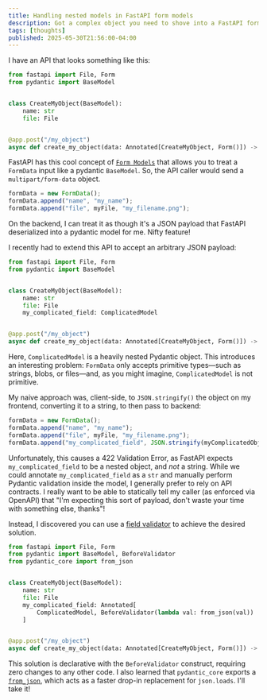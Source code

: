 ```yaml
---
title: Handling nested models in FastAPI form models
description: Got a complex object you need to shove into a FastAPI form model? Here’s a clean way to do it.
tags: [thoughts]
published: 2025-05-30T21:56:00-04:00
---
```


I have an API that looks something like this:

```python
from fastapi import File, Form
from pydantic import BaseModel


class CreateMyObject(BaseModel):
    name: str
    file: File


@app.post("/my_object")
async def create_my_object(data: Annotated[CreateMyObject, Form()]) -> MyObject: ...
```

FastAPI has this cool concept of [ `Form Models`](https://fastapi.tiangolo.com/tutorial/request-form-models/) that allows you to treat a `FormData` input like a pydantic `BaseModel`. So, the API caller would send a `multipart/form-data` object.

```typescript
formData = new FormData();
formData.append("name", "my_name");
formData.append("file", myFile, "my_filename.png");
```

On the backend, I can treat it as though it's a JSON payload that FastAPI deserialized into a pydantic model for me. Nifty feature!

I recently had to extend this API to accept an arbitrary JSON payload:

```python
from fastapi import File, Form
from pydantic import BaseModel


class CreateMyObject(BaseModel):
    name: str
    file: File
    my_complicated_field: ComplicatedModel


@app.post("/my_object")
async def create_my_object(data: Annotated[CreateMyObject, Form()]) -> MyObject: ...
```

Here, `ComplicatedModel` is a heavily nested Pydantic object. This introduces an interesting problem: `FormData` only accepts primitive types—such as strings, blobs, or files—and, as you might imagine, `ComplicatedModel` is not primitive.

My naive approach was, client-side, to `JSON.stringify()` the object on my frontend, converting it to a string, to then pass to backend:

```typescript
formData = new FormData();
formData.append("name", "my_name");
formData.append("file", myFile, "my_filename.png");
formData.append("my_complicated_field", JSON.stringify(myComplicatedObject));
```

Unfortunately, this causes a 422 Validation Error, as FastAPI expects `my_complicated_field` to be a nested object, and _not_ a string. While we could annotate `my_complicated_field` as a `str` and manually perform Pydantic validation inside the model, I generally prefer to rely on API contracts. I really want to be able to statically tell my caller (as enforced via OpenAPI) that "I'm expecting this sort of payload, don't waste your time with something else, thanks"!

Instead, I discovered you can use a [field validator](https://docs.pydantic.dev/latest/concepts/validators/#field-validators) to achieve the desired solution.

```python
from fastapi import File, Form
from pydantic import BaseModel, BeforeValidator
from pydantic_core import from_json


class CreateMyObject(BaseModel):
    name: str
    file: File
    my_complicated_field: Annotated[
        ComplicatedModel, BeforeValidator(lambda val: from_json(val))
    ]


@app.post("/my_object")
async def create_my_object(data: Annotated[CreateMyObject, Form()]) -> MyObject: ...
```

This solution is declarative with the `BeforeValidator` construct, requiring zero changes to any other code. I also learned that `pydantic_core` exports a [`from_json`](https://docs.pydantic.dev/latest/api/pydantic_core/#pydantic_core.from_json), which acts as a faster drop-in replacement for `json.loads`. I'll take it!